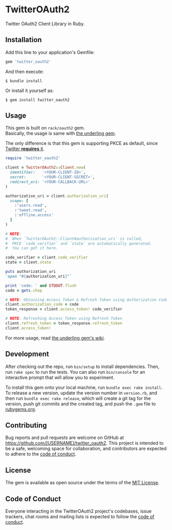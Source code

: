 # TwitterOAuth2

Twitter OAuth2 Client Library in Ruby.

## Installation

Add this line to your application's Gemfile:

```ruby
gem 'twitter_oauth2'
```

And then execute:

    $ bundle install

Or install it yourself as:

    $ gem install twitter_oauth2

## Usage

This gem is built on `rack/oauth2` gem.   
Basically, the usage is same with [the underling gem](https://github.com/nov/rack-oauth2/wiki).

The only difference is that this gem is supporting PKCE as default, since [Twitter **requires** it](https://developer.twitter.com/en/docs/twitter-api/oauth2).

```ruby
require 'twitter_oauth2'

client = TwitterOAuth2::Client.new(
  identifier:   '<YOUR-CLIENT-ID>',
  secret:       '<YOUR-CLIENT-SECRET>',
  redirect_uri: '<YOUR-CALLBACK-URL>'
)

authorization_uri = client.authorization_uri(
  scope: [
    :'users.read',
    :'tweet.read',
    :'offline.access'
  ]
)

# NOTE:
#  When `TwitterOAuth2::Client#authorization_uri` is called,
#  PKCE `code_verifier` and `state` are automatically generated.
#  You can get it here.

code_verifier = client.code_verifier
state = client.state

puts authorization_uri
`open "#{authorization_uri}"`

print 'code: ' and STDOUT.flush
code = gets.chop

# NOTE: Obtaining Access Token & Refresh Token using Authorization Code
client.authorization_code = code
token_response = client.access_token! code_verifier

# NOTE: Refreshing Access Token using Refresh Token
client.refresh_token = token_response.refresh_token
client.access_token!
```

For more usage, read [the underling gem's wiki](https://github.com/nov/rack-oauth2/wiki).

## Development

After checking out the repo, run `bin/setup` to install dependencies. Then, run `rake spec` to run the tests. You can also run `bin/console` for an interactive prompt that will allow you to experiment.

To install this gem onto your local machine, run `bundle exec rake install`. To release a new version, update the version number in `version.rb`, and then run `bundle exec rake release`, which will create a git tag for the version, push git commits and the created tag, and push the `.gem` file to [rubygems.org](https://rubygems.org).

## Contributing

Bug reports and pull requests are welcome on GitHub at https://github.com/[USERNAME]/twitter_oauth2. This project is intended to be a safe, welcoming space for collaboration, and contributors are expected to adhere to the [code of conduct](https://github.com/[USERNAME]/twitter_oauth2/blob/master/CODE_OF_CONDUCT.md).

## License

The gem is available as open source under the terms of the [MIT License](https://opensource.org/licenses/MIT).

## Code of Conduct

Everyone interacting in the TwitterOAuth2 project's codebases, issue trackers, chat rooms and mailing lists is expected to follow the [code of conduct](https://github.com/[USERNAME]/twitter_oauth2/blob/master/CODE_OF_CONDUCT.md).
